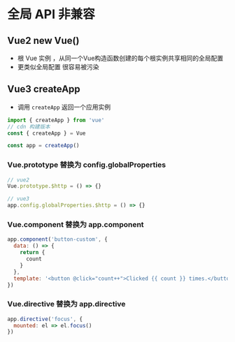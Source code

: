 # 全局 API 非兼容

## Vue2 new Vue() 

- 根 Vue 实例 ，从同一个Vue构造函数创建的每个根实例共享相同的全局配置 
- 更类似全局配置 很容易被污染

## Vue3 createApp

- 调用 `createApp` 返回一个应用实例

```js
import { createApp } from 'vue'
// cdn 构建版本
const { createApp } = Vue 

const app = createApp()
```

### Vue.prototype 替换为 config.globalProperties

```js
// vue2 
Vue.prototype.$http = () => {}

// vue3 
app.config.globalProperties.$http = () => {}
```

### Vue.component 替换为 app.component

```js
app.component('button-custom', {
  data: () => {
    return {
      count
    }
  },
  template: '<button @click="count++">Clicked {{ count }} times.</button>'
})
```

### Vue.directive 替换为 app.directive

```js
app.directive('focus', {
  mounted: el => el.focus()
})
```